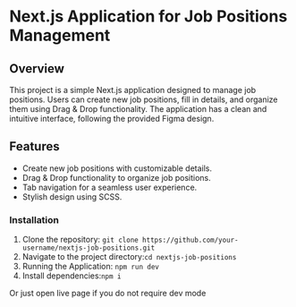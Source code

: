 # Next.js Application for Job Positions Management

## Overview

This project is a simple Next.js application designed to manage job positions. Users can create new job positions, fill in details, and organize them using Drag & Drop functionality. The application has a clean and intuitive interface, following the provided Figma design.

## Features

- Create new job positions with customizable details.
- Drag & Drop functionality to organize job positions.
- Tab navigation for a seamless user experience.
- Stylish design using SCSS.

### Installation

1. Clone the repository: `git clone https://github.com/your-username/nextjs-job-positions.git`
2. Navigate to the project directory:`cd nextjs-job-positions`
3. Running the Application: `npm run dev`
4. Install dependencies:`npm i`

Or just open live page if you do not require dev mode
